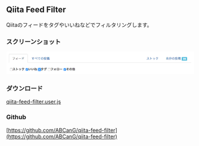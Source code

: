 Qiita Feed Filter
----

Qiitaのフィードをタグやいいねなどでフィルタリングします。

### スクリーンショット
![](https://github.com/ABCanG/qiita-feed-filter/raw/master/screenshot.png)


### ダウンロード
[qiita-feed-filter.user.js](https://github.com/ABCanG/qiita-feed-filter/raw/master/qiita-feed-filter.user.js)

### Github
[https://github.com/ABCanG/qiita-feed-filter](https://github.com/ABCanG/qiita-feed-filter)
